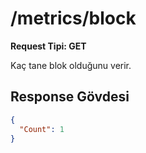 # /metrics/block

**Request Tipi: GET**

Kaç tane blok olduğunu verir.

## Response Gövdesi

```json
{
  "Count": 1
}
```
